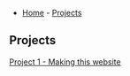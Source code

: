  - [Home](index.md) - [Projects](projects.md)

 ## Projects

 [Project 1 - Making this website](pro-1.md)
